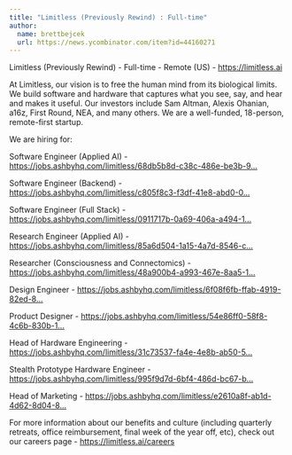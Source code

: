 ```yaml
---
title: "Limitless (Previously Rewind) : Full-time"
author:
  name: brettbejcek
  url: https://news.ycombinator.com/item?id=44160271
---
```


<JobNavigation />

Limitless (Previously Rewind) - Full-time - Remote (US) - <a href="https:&#x2F;&#x2F;limitless.ai" rel="nofollow">https:&#x2F;&#x2F;limitless.ai</a>

At Limitless, our vision is to free the human mind from its biological limits. We build software and hardware that captures what you see, say, and hear and makes it useful. Our investors include Sam Altman, Alexis Ohanian, a16z, First Round, NEA, and many others. We are a well-funded, 18-person, remote-first startup.

We are hiring for:

Software Engineer (Applied AI) - <a href="https:&#x2F;&#x2F;jobs.ashbyhq.com&#x2F;limitless&#x2F;68db5b8d-c38c-486e-be3b-9569fe571428" rel="nofollow">https:&#x2F;&#x2F;jobs.ashbyhq.com&#x2F;limitless&#x2F;68db5b8d-c38c-486e-be3b-9...</a>

Software Engineer (Backend) - <a href="https:&#x2F;&#x2F;jobs.ashbyhq.com&#x2F;limitless&#x2F;c805f8c3-f3df-41e8-abd0-02dd8be683c9" rel="nofollow">https:&#x2F;&#x2F;jobs.ashbyhq.com&#x2F;limitless&#x2F;c805f8c3-f3df-41e8-abd0-0...</a>

Software Engineer (Full Stack) - <a href="https:&#x2F;&#x2F;jobs.ashbyhq.com&#x2F;limitless&#x2F;0911717b-0a69-406a-a494-1cd8391eab37" rel="nofollow">https:&#x2F;&#x2F;jobs.ashbyhq.com&#x2F;limitless&#x2F;0911717b-0a69-406a-a494-1...</a>

Research Engineer (Applied AI) - <a href="https:&#x2F;&#x2F;jobs.ashbyhq.com&#x2F;limitless&#x2F;85a6d504-1a15-4a7d-8546-c46db7dab9fe" rel="nofollow">https:&#x2F;&#x2F;jobs.ashbyhq.com&#x2F;limitless&#x2F;85a6d504-1a15-4a7d-8546-c...</a>

Researcher (Consciousness and Connectomics) - <a href="https:&#x2F;&#x2F;jobs.ashbyhq.com&#x2F;limitless&#x2F;48a900b4-a993-467e-8aa5-1568308c2cc3" rel="nofollow">https:&#x2F;&#x2F;jobs.ashbyhq.com&#x2F;limitless&#x2F;48a900b4-a993-467e-8aa5-1...</a>

Design Engineer - <a href="https:&#x2F;&#x2F;jobs.ashbyhq.com&#x2F;limitless&#x2F;6f08f6fb-ffab-4919-82ed-8cb517734680" rel="nofollow">https:&#x2F;&#x2F;jobs.ashbyhq.com&#x2F;limitless&#x2F;6f08f6fb-ffab-4919-82ed-8...</a>

Product Designer - <a href="https:&#x2F;&#x2F;jobs.ashbyhq.com&#x2F;limitless&#x2F;54e86ff0-58f8-4c6b-830b-1c466be2aca4" rel="nofollow">https:&#x2F;&#x2F;jobs.ashbyhq.com&#x2F;limitless&#x2F;54e86ff0-58f8-4c6b-830b-1...</a>

Head of Hardware Engineering - <a href="https:&#x2F;&#x2F;jobs.ashbyhq.com&#x2F;limitless&#x2F;31c73537-fa4e-4e8b-ab50-52dc93e98c90" rel="nofollow">https:&#x2F;&#x2F;jobs.ashbyhq.com&#x2F;limitless&#x2F;31c73537-fa4e-4e8b-ab50-5...</a>

Stealth Prototype Hardware Engineer - <a href="https:&#x2F;&#x2F;jobs.ashbyhq.com&#x2F;limitless&#x2F;995f9d7d-6bf4-486d-bc67-b68a7ad7f642" rel="nofollow">https:&#x2F;&#x2F;jobs.ashbyhq.com&#x2F;limitless&#x2F;995f9d7d-6bf4-486d-bc67-b...</a>

Head of Marketing - <a href="https:&#x2F;&#x2F;jobs.ashbyhq.com&#x2F;limitless&#x2F;e2610a8f-ab1d-4d62-8d04-89509373fd05" rel="nofollow">https:&#x2F;&#x2F;jobs.ashbyhq.com&#x2F;limitless&#x2F;e2610a8f-ab1d-4d62-8d04-8...</a>

For more information about our benefits and culture (including quarterly retreats, office reimbursement, final week of the year off, etc), check out our careers page - <a href="https:&#x2F;&#x2F;limitless.ai&#x2F;careers" rel="nofollow">https:&#x2F;&#x2F;limitless.ai&#x2F;careers</a>
<JobApplication />

